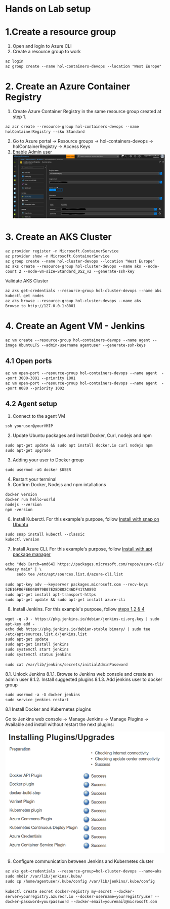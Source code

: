 # Hands on Lab setup

# 1.Create a resource group
1. Open and login to Azure CLI 
2. Create a resource group to work 
```
az login 
az group create --name hol-containers-devops --location "West Europe"
```

# 2. Create an Azure Container Registry
1. Create Azure Container Registry in the same resource group created at step 1.
```
az acr create --resource-group hol-containers-devops --name holContainerRegistry --sku Standard
```
2. Go to Azure portal -> Resource groups -> hol-containers-devops -> holContainerRegistry -> Access Keys
3. Enable Admin user
 ![](./img/2.0.i005.PNG)

# 3. Create an AKS Cluster
```
az provider register -n Microsoft.ContainerService
az provider show -n Microsoft.ContainerService
az group create --name hol-cluster-devops --location "West Europe"
az aks create --resource-group hol-cluster-devops --name aks --node-count 2 --node-vm-size=Standard_DS2_v2 --generate-ssh-key
```
Validate AKS Cluster
```
az aks get-credentials --resource-group hol-cluster-devops --name aks
kubectl get nodes
az aks browse --resource-group hol-cluster-devops --name aks
Browse to http://127.0.0.1:8001
```

# 4. Create an Agent VM - Jenkins

```
az vm create --resource-group hol-containers-devops --name agent --image UbuntuLTS --admin-username agentuser --generate-ssh-keys
```

## 4.1 Open ports
```
az vm open-port --resource-group hol-containers-devops --name agent  --port 3000-3001 --priority 1001
az vm open-port --resource-group hol-containers-devops --name agent  --port 8080 --priority 1002
```

## 4.2 Agent setup

1. Connect to the agent VM
```
ssh youruser@yourVMIP
```
2. Update Ubuntu packages and install Docker, Curl, nodejs and npm
```
sudo apt-get update && sudo apt install docker.io curl nodejs npm 
sudo apt-get upgrade 
```
3. Adding your user to Docker group
```
sudo usermod -aG docker $USER
```
4. Restart your terminal 
5. Confirm Docker, Nodejs and npm intallations
```
docker version
docker run hello-world
nodejs --version
npm -version
```
6. Install Kuberctl. For this example's purpose, follow [Install with snap on Ubuntu](https://kubernetes.io/docs/tasks/tools/install-kubectl/#on-linux-using-bash) 
```
sudo snap install kubectl --classic
kubectl version
```
7. Install Azure CLI. For this example's purpose, follow [Install with apt package manager](https://docs.microsoft.com/en-us/cli/azure/install-azure-cli?view=azure-cli-latest)
```
echo "deb [arch=amd64] https://packages.microsoft.com/repos/azure-cli/ wheezy main" | \
     sudo tee /etc/apt/sources.list.d/azure-cli.list

sudo apt-key adv --keyserver packages.microsoft.com --recv-keys 52E16F86FEE04B979B07E28DB02C46DF417A0893
sudo apt-get install apt-transport-https
sudo apt-get update && sudo apt-get install azure-cli
```

8. Install Jenkins. For this example's purpose, follow [steps 1,2 & 4](https://www.digitalocean.com/community/tutorials/how-to-install-jenkins-on-ubuntu-16-04)

```
wget -q -O - https://pkg.jenkins.io/debian/jenkins-ci.org.key | sudo apt-key add -
echo deb https://pkg.jenkins.io/debian-stable binary/ | sudo tee /etc/apt/sources.list.d/jenkins.list
sudo apt-get update
sudo apt-get install jenkins
sudo systemctl start jenkins
sudo systemctl status jenkins

sudo cat /var/lib/jenkins/secrets/initialAdminPassword
```

8.1. Unlock Jenkins
8.1.1. Browse to Jenkins web console and create an admin user 
8.1.2. Install suggested plugins
8.1.3. Add jenkins user to docker group
```
sudo usermod -a -G docker jenkins
sudo service jenkins restart
``` 

8.1 Install Docker and Kubernetes plugins

Go to Jenkins web console -> Manage Jenkins -> Manage Plugins -> Available and install without restart the next plugins:

 ![](./img/2.0.i004.PNG)

9. Configure communication between Jenkins and Kubernetes cluster

```
az aks get-credentials --resource-group=hol-cluster-devops --name=aks
sudo mkdir /var/lib/jenkins/.kube/
sudo cp /home/agentuser/.kube/config /var/lib/jenkins/.kube/config

kubectl create secret docker-registry my-secret --docker-server=yourregistry.azurecr.io --docker-username=yourregistryuser --docker-password=yourpassword --docker-email=youremail@microsoft.com
```

